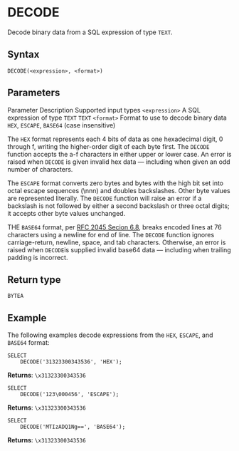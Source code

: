 # [](#decode)DECODE

Decode binary data from a SQL expression of type `TEXT`.

## [](#syntax)Syntax

```
DECODE(<expression>, <format>)
```

## [](#parameters)Parameters

Parameter Description Supported input types `<expression>` A SQL expression of type `TEXT` `TEXT` `<format>` Format to use to decode binary data `HEX`, `ESCAPE`, `BASE64` (case insensitive)

The `HEX` format represents each 4 bits of data as one hexadecimal digit, 0 through f, writing the higher-order digit of each byte first. The `DECODE` function accepts the a-f characters in either upper or lower case. An error is raised when `DECODE` is given invalid hex data — including when given an odd number of characters.

The `ESCAPE` format converts zero bytes and bytes with the high bit set into octal escape sequences (\\nnn) and doubles backslashes. Other byte values are represented literally. The `DECODE` function will raise an error if a backslash is not followed by either a second backslash or three octal digits; it accepts other byte values unchanged.

THE `BASE64` format, per [RFC 2045 Secion 6.8](https://www.rfc-editor.org/rfc/rfc2045#section-6.8), breaks encoded lines at 76 characters using a newline for end of line. The `DECODE` function ignores carriage-return, newline, space, and tab characters. Otherwise, an error is raised when `DECODE`is supplied invalid base64 data — including when trailing padding is incorrect.

## [](#return-type)Return type

`BYTEA`

## [](#example)Example

The following examples decode expressions from the `HEX`, `ESCAPE`, and `BASE64` format:

```
SELECT
	DECODE('31323300343536', 'HEX');
```

**Returns**: `\x31323300343536`

```
SELECT
	DECODE('123\000456', 'ESCAPE');
```

**Returns**: `\x31323300343536`

```
SELECT
	DECODE('MTIzADQ1Ng==', 'BASE64');
```

**Returns**: `\x31323300343536`